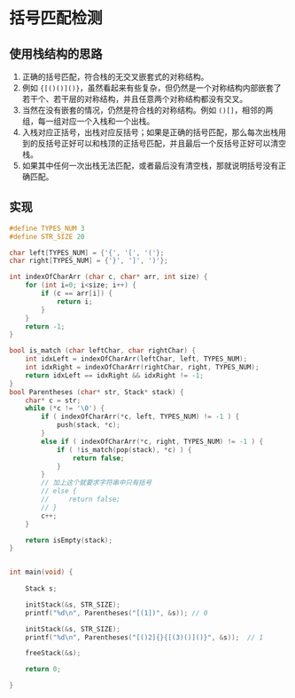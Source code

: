 # 括号匹配检测


## 使用栈结构的思路
1. 正确的括号匹配，符合栈的无交叉嵌套式的对称结构。
2. 例如 `{[()()]()}`，虽然看起来有些复杂，但仍然是一个对称结构内部嵌套了若干个、若干层的对称结构，并且任意两个对称结构都没有交叉。
3. 当然在没有嵌套的情况，仍然是符合栈的对称结构。例如 `()[]`，相邻的两组，每一组对应一个入栈和一个出栈。
4. 入栈对应正括号，出栈对应反括号；如果是正确的括号匹配，那么每次出栈用到的反括号正好可以和栈顶的正括号匹配，并且最后一个反括号正好可以清空栈。
5. 如果其中任何一次出栈无法匹配，或者最后没有清空栈，那就说明括号没有正确匹配。

## 实现
```cpp
#define TYPES_NUM 3
#define STR_SIZE 20

char left[TYPES_NUM] = {'{', '[', '('};
char right[TYPES_NUM] = {'}', ']', ')'};

int indexOfCharArr (char c, char* arr, int size) {
    for (int i=0; i<size; i++) {
        if (c == arr[i]) {
            return i;
        }
    }
    return -1;
}

bool is_match (char leftChar, char rightChar) {
    int idxLeft = indexOfCharArr(leftChar, left, TYPES_NUM);
    int idxRight = indexOfCharArr(rightChar, right, TYPES_NUM);
    return idxLeft == idxRight && idxRight != -1;
}
bool Parentheses (char* str, Stack* stack) {
    char* c = str;
    while (*c != '\0') {
        if ( indexOfCharArr(*c, left, TYPES_NUM) != -1 ) {
            push(stack, *c);
        }
        else if ( indexOfCharArr(*c, right, TYPES_NUM) != -1 ) {
            if ( !is_match(pop(stack), *c) ) {
                return false;
            }
        }
        // 加上这个就要求字符串中只有括号
        // else {
        //     return false;
        // }
        c++;
    }

    return isEmpty(stack);
}


int main(void) {
    
    Stack s;

    initStack(&s, STR_SIZE);
    printf("%d\n", Parentheses("[(1])", &s)); // 0

    initStack(&s, STR_SIZE);
    printf("%d\n", Parentheses("[()2]{}{[(3)()]()}", &s));  // 1

    freeStack(&s);

    return 0;

}
```